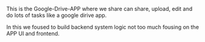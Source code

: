 This is the Google-Drive-APP where we share can share, upload, edit and do lots of tasks like a google dirive app.

In this we foused to build backend system logic not too much fousing on the APP UI and frontend.
